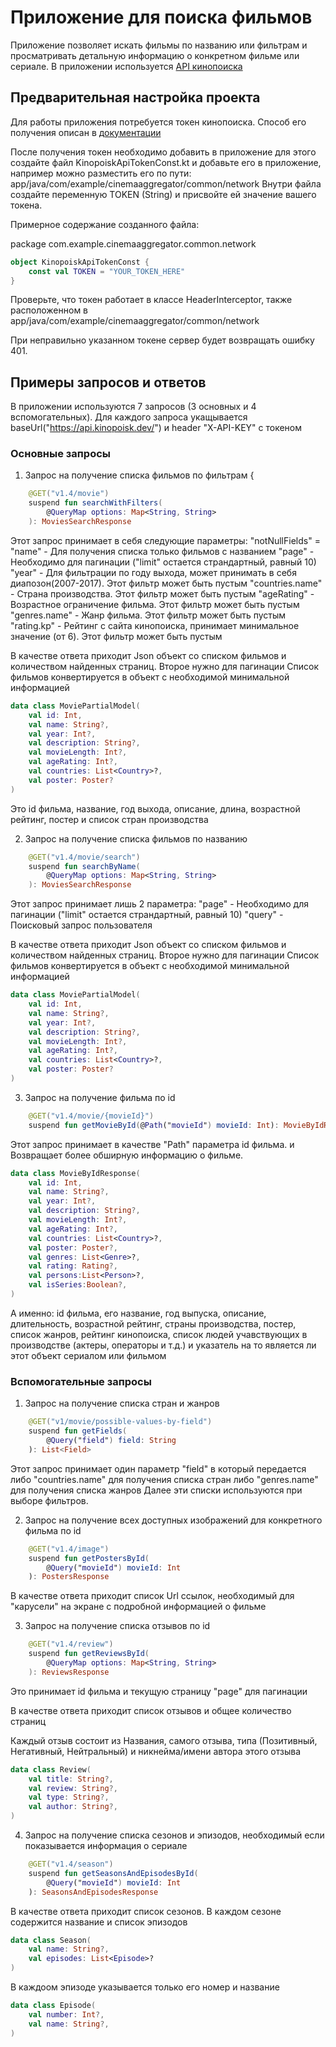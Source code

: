 # Приложение для поиска фильмов

Приложение позволяет искать фильмы по названию или фильтрам и просматривать детальную информацию о конкретном фильме или сериале.
В приложении используется [API кинопоиска](https://api.kinopoisk.dev/documentation#/)

## Предварительная настройка проекта

Для работы приложения потребуется токен кинопоиска. Способ его получения описан в [документации](https://api.kinopoisk.dev/documentation#/)

После получения токен необходимо добавить в приложение для этого создайте файл KinopoiskApiTokenConst.kt и добавьте его в приложение, например можно разместить его по пути: app/java/com/example/cinemaaggregator/common/network
Внутри файла создайте переменную TOKEN (String) и присвойте ей значение вашего токена. 

Примерное содержание созданного файла:

package com.example.cinemaaggregator.common.network

```kotlin
object KinopoiskApiTokenConst {
    const val TOKEN = "YOUR_TOKEN_HERE"
}
```

Проверьте, что токен работает в классе HeaderInterceptor, также расположенном в app/java/com/example/cinemaaggregator/common/network

При неправильно указанном токене сервер будет возвращать ошибку 401.

## Примеры запросов и ответов

В приложении используются 7 запросов (3 основных и 4 вспомогательных). 
Для каждого запроса укащывается baseUrl("https://api.kinopoisk.dev/") и header "X-API-KEY" с токеном

### Основные запросы

1. Запрос на получение списка фильмов по фильтрам
{

```kotlin
    @GET("v1.4/movie")
    suspend fun searchWithFilters(
        @QueryMap options: Map<String, String>
    ): MoviesSearchResponse
```

Этот запрос принимает в себя следующие параметры:
"notNullFields" = "name" - Для получения списка только фильмов с названием
"page" - Необходимо для пагинации ("limit" остается страндартный, равный 10)
"year" - Для фильтрации по году выхода, может принимать в себя диапозон(2007-2017). Этот фильтр может быть пустым
"countries.name" - Страна производства. Этот фильтр может быть пустым
"ageRating" - Возрастное ограничение фильма. Этот фильтр может быть пустым
"genres.name" - Жанр фильма. Этот фильтр может быть пустым
"rating.kp" - Рейтинг с сайта кинопоиска, принимает минимальное значение (от 6). Этот фильтр может быть пустым

В качестве ответа приходит Json объект со списком фильмов и количеством найденных страниц. Второе нужно для пагинации
Список фильмов конвертируется в объект с необходимой минимальной информацией 

```kotlin
data class MoviePartialModel(
    val id: Int,
    val name: String?,
    val year: Int?,
    val description: String?,
    val movieLength: Int?,
    val ageRating: Int?,
    val countries: List<Country>?,
    val poster: Poster?
)
```

Это id фильма, название, год выхода, описание, длина, возрастной рейтинг, постер и список стран производства

2. Запрос на получение списка фильмов по названию

```kotlin
    @GET("v1.4/movie/search")
    suspend fun searchByName(
        @QueryMap options: Map<String, String>
    ): MoviesSearchResponse
```

Этот запрос принимает лишь 2 параметра:
"page" - Необходимо для пагинации ("limit" остается страндартный, равный 10)
"query" - Поисковый запрос пользователя

В качестве ответа приходит Json объект со списком фильмов и количеством найденных страниц. Второе нужно для пагинации
Список фильмов конвертируется в объект с необходимой минимальной информацией 

```kotlin
data class MoviePartialModel(
    val id: Int,
    val name: String?,
    val year: Int?,
    val description: String?,
    val movieLength: Int?,
    val ageRating: Int?,
    val countries: List<Country>?,
    val poster: Poster?
)
```

3. Запрос на получение фильма по id

```kotlin
    @GET("v1.4/movie/{movieId}")
    suspend fun getMovieById(@Path("movieId") movieId: Int): MovieByIdResponse
```

Этот запрос принимает в качестве "Path" параметра id фильма. и Возвращает более обширную информацию о фильме.

```kotlin
data class MovieByIdResponse(
    val id: Int,
    val name: String?,
    val year: Int?,
    val description: String?,
    val movieLength: Int?,
    val ageRating: Int?,
    val countries: List<Country>?,
    val poster: Poster?,
    val genres: List<Genre>?,
    val rating: Rating?,
    val persons:List<Person>?,
    val isSeries:Boolean?,
)
```

А именно: id фильма, его название, год выпуска, описание, длительность, возрастной рейтинг, страны производства, постер, список жанров, рейтинг кинопоиска, список людей учавствующих в производстве (актеры, операторы и т.д.) и указатель на то является ли этот объект сериалом или фильмом

### Вспомогательные запросы

1. Запрос на получение списка стран и жанров

```kotlin
    @GET("v1/movie/possible-values-by-field")
    suspend fun getFields(
        @Query("field") field: String
    ): List<Field>
```

Этот запрос принимает один параметр "field" в который передается
либо "countries.name" для получения списка стран
либо "genres.name" для получения списка жанров
Далее эти списки используются при выборе фильтров.

2. Запрос на получение всех доступных изображений для конкретного фильма по id

```kotlin
    @GET("v1.4/image")
    suspend fun getPostersById(
        @Query("movieId") movieId: Int
    ): PostersResponse
```

В качестве ответа приходит список Url ссылок, необходимый для "карусели" на экране с подробной информацией о фильме

3. Запрос на получение списка отзывов по id

```kotlin
    @GET("v1.4/review")
    suspend fun getReviewsById(
        @QueryMap options: Map<String, String>
    ): ReviewsResponse
```

Это принимает id фильма и текущую страницу "page" для пагинации

В качестве ответа приходит список отзывов и общее количество страниц

Каждый отзыв состоит из Названия, самого отзыва, типа (Позитивный, Негативный, Нейтральный) и никнейма/имени автора этого отзыва

```kotlin
data class Review(
    val title: String?,
    val review: String?,
    val type: String?,
    val author: String?,
)
```

4. Запрос на получение списка сезонов и эпизодов, необходимый если показывается информация о сериале

```kotlin
    @GET("v1.4/season")
    suspend fun getSeasonsAndEpisodesById(
        @Query("movieId") movieId: Int
    ): SeasonsAndEpisodesResponse
```

В качестве ответа приходит список сезонов. В каждом сезоне содержится название и список эпизодов

```kotlin
data class Season(
    val name: String?,
    val episodes: List<Episode>?
)
```

В каждоом эпизоде указывается только его номер и название

```kotlin
data class Episode(
    val number: Int?,
    val name: String?,
)
```
